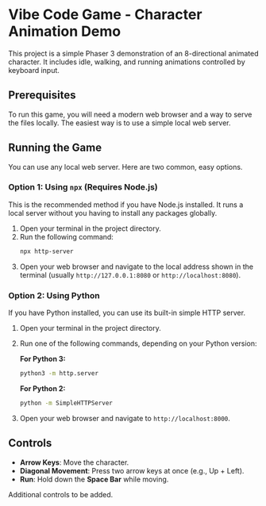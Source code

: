 # Vibe Code Game - Character Animation Demo

This project is a simple Phaser 3 demonstration of an 8-directional animated character. It includes idle, walking, and running animations controlled by keyboard input.

## Prerequisites

To run this game, you will need a modern web browser and a way to serve the files locally. The easiest way is to use a simple local web server.

## Running the Game

You can use any local web server. Here are two common, easy options.

### Option 1: Using `npx` (Requires Node.js)

This is the recommended method if you have Node.js installed. It runs a local server without you having to install any packages globally.

1.  Open your terminal in the project directory.
2.  Run the following command:
    ```bash
    npx http-server
    ```
3.  Open your web browser and navigate to the local address shown in the terminal (usually `http://127.0.0.1:8080` or `http://localhost:8080`).

### Option 2: Using Python

If you have Python installed, you can use its built-in simple HTTP server.

1.  Open your terminal in the project directory.
2.  Run one of the following commands, depending on your Python version:

    **For Python 3:**
    ```bash
    python3 -m http.server
    ```

    **For Python 2:**
    ```bash
    python -m SimpleHTTPServer
    ```
3.  Open your web browser and navigate to `http://localhost:8000`.

## Controls

*   **Arrow Keys**: Move the character.
*   **Diagonal Movement**: Press two arrow keys at once (e.g., Up + Left).
*   **Run**: Hold down the **Space Bar** while moving. 

Additional controls to be added.